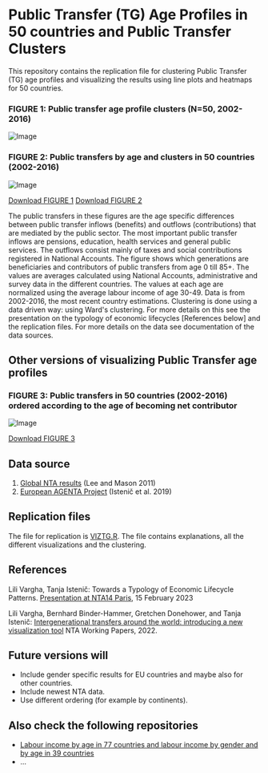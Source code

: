 # Public Transfer (TG) Age Profiles in 50 countries and Public Transfer Clusters

This repository contains the replication file for clustering Public Transfer (TG) age profiles and visualizing the results using line plots and heatmaps for 50 countries.

### FIGURE 1: Public transfer age profile clusters (N=50, 2002-2016)
![Image](https://user-images.githubusercontent.com/68189671/217647319-f69bb149-8f31-4e6b-b0da-546720cd6ed4.jpg)
### FIGURE 2: Public transfers by age and clusters in 50 countries (2002-2016)
![Image](https://user-images.githubusercontent.com/68189671/217647508-ee6cad5b-1d2d-465d-9f33-a14c6cab9b5f.jpg)

[Download FIGURE 1](https://github.com/LiliVargha/Public-Transfers_TG/blob/main/ClusterTG.jpg)
[Download FIGURE 2](https://github.com/LiliVargha/Public-Transfers_TG/blob/main/ClusterTGtiles.jpg)

The public transfers in these figures are the age specific differences between public transfer inflows (benefits) and outflows (contributions) that are mediated by the public sector. The most important public transfer inflows are pensions, education, health services and general public services. The outflows consist mainly of taxes and social contributions registered in National Accounts. The figure shows which generations are beneficiaries and contributors of public transfers from age 0 till 85+. The values are averages calculated using  National Accounts, administrative and survey data in the different countries. The values at each age are normalized using the average labour income of age 30-49. Data is from 2002-2016, the most recent country estimations. Clustering is done using a data driven way: using Ward's clustering. For more details on this see the presentation on the typology of economic lifecycles [References below] and the replication files. For more details on the data see documentation of the data sources.

## Other versions of visualizing Public Transfer age profiles

### FIGURE 3: Public transfers in 50 countries (2002-2016) ordered according to the age of becoming net contributor

![Image](https://user-images.githubusercontent.com/68189671/217633434-0c633b40-b66e-4968-b10b-1bb50b30f145.jpg)

[Download FIGURE 3](https://github.com/LiliVargha/Public-Transfers_TG/blob/main/VizTG.jpg)

## Data source
1. [Global NTA results](https://www.ntaccounts.org/web/nta/show/Browse%20database) (Lee and Mason 2011)
2. [European AGENTA Project](http://dataexplorer.wittgensteincentre.org/nta/) (Istenič et al. 2019)

## Replication files
The file for replication is [VIZTG.R](https://github.com/LiliVargha/Public-Transfers_TG/blob/main/VIZTG.R). The file contains explanations, all the different visualizations and the clustering.

## References
Lili Vargha, Tanja Istenič: Towards a Typology of Economic Lifecycle Patterns. [Presentation at NTA14 Paris](https://ntaccounts.org/web/nta/show/Documents/Meetings/NTA14%20Abstracts), 15 February 2023

Lili Vargha, Bernhard Binder-Hammer, Gretchen Donehower, and Tanja Istenič: [Intergenerational transfers around the world: introducing a new visualization tool](https://www.ntaccounts.org/web/nta/show/Working%20Papers) NTA Working Papers, 2022.  

## Future versions will
- Include gender specific results for EU countries and maybe also for other countries.
- Include newest NTA data.
- Use different ordering (for example by continents).

## Also check the following repositories
- [Labour income by age in 77 countries and labour income by gender and by age in 39 countries](https://github.com/LiliVargha/Labour-Income_YL)
- ...
